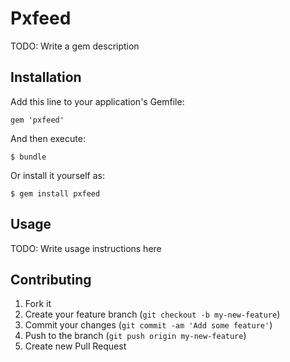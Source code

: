 # Pxfeed

TODO: Write a gem description

## Installation

Add this line to your application's Gemfile:

    gem 'pxfeed'

And then execute:

    $ bundle

Or install it yourself as:

    $ gem install pxfeed

## Usage

TODO: Write usage instructions here

## Contributing

1. Fork it
2. Create your feature branch (`git checkout -b my-new-feature`)
3. Commit your changes (`git commit -am 'Add some feature'`)
4. Push to the branch (`git push origin my-new-feature`)
5. Create new Pull Request
